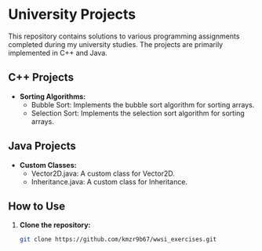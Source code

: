 # University Projects

This repository contains solutions to various programming assignments completed during my university studies. 
The projects are primarily implemented in C++ and Java.

## C++ Projects
* **Sorting Algorithms:**
    * Bubble Sort: Implements the bubble sort algorithm for sorting arrays.
    * Selection Sort: Implements the selection sort algorithm for sorting arrays.

## Java Projects
* **Custom Classes:**
    * Vector2D.java: A custom class for Vector2D.
    * Inheritance.java: A custom class for Inheritance.

## How to Use
1. **Clone the repository:**
   ```bash
   git clone https://github.com/kmzr9b67/wwsi_exercises.git
